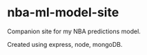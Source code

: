 # nba-ml-model-site
Companion site for my NBA predictions model.

Created using express, node, mongoDB.
